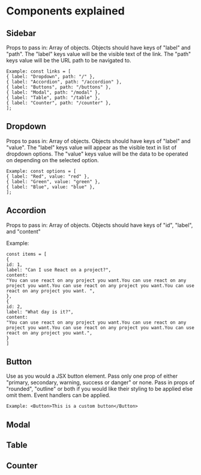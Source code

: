 # Components explained

## Sidebar

Props to pass in:
Array of objects. Objects should have keys of "label" and "path".
The "label" keys value will be the visible text of the link.
The "path" keys value will be the URL path to be navigated to.

```
Example: const links = [
{ label: "Dropdown", path: "/" },
{ label: "Accordion", path: "/accordion" },
{ label: "Buttons", path: "/buttons" },
{ label: "Modal", path: "/modal" },
{ label: "Table", path: "/table" },
{ label: "Counter", path: "/counter" },
];
```

## Dropdown

Props to pass in:
Array of objects. Objects should have keys of "label" and "value".
The "label" keys value will appear as the visible text in list of dropdown options.
The "value" keys value will be the data to be operated on depending on the selected option.

```
Example: const options = [
{ label: "Red", value: "red" },
{ label: "Green", value: "green" },
{ label: "Blue", value: "blue" },
];
```

## Accordion

Props to pass in:
Array of objects. Objects should have keys of "id", "label", and "content"

Example:

```
const items = [
{
id: 1,
label: "Can I use React on a project?",
content:
"You can use react on any project you want.You can use react on any project you want.You can use react on any project you want.You can use react on any project you want. ",
},
{
id: 2,
label: "What day is it?",
content:
"You can use react on any project you want.You can use react on any project you want.You can use react on any project you want.You can use react on any project you want.",
}
]

```

## Button

Use as you would a JSX button element. Pass only one prop of either "primary, secondary, warning, success or danger" or none.
Pass in props of "rounded", "outline" or both if you would like their styling to be applied else omit them. Event handlers can be applied.

```
Example: <Button>This is a custom button</Button>
```

## Modal

## Table

## Counter
